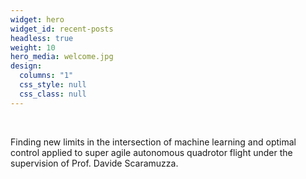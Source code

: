 ```yaml
---
widget: hero
widget_id: recent-posts
headless: true
weight: 10
hero_media: welcome.jpg
design:
  columns: "1"
  css_style: null
  css_class: null
---
```

<br>

Finding new limits in the intersection of machine learning and optimal control applied to super agile autonomous quadrotor flight under the supervision of Prof. Davide Scaramuzza.
